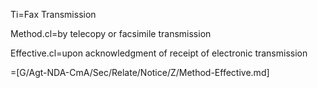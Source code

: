 Ti=Fax Transmission

Method.cl=by telecopy or facsimile transmission

Effective.cl=upon acknowledgment of receipt of electronic transmission

=[G/Agt-NDA-CmA/Sec/Relate/Notice/Z/Method-Effective.md]